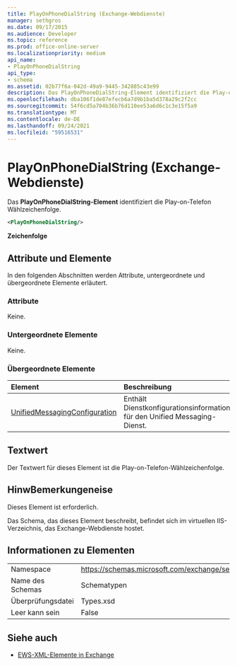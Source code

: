 ```yaml
---
title: PlayOnPhoneDialString (Exchange-Webdienste)
manager: sethgros
ms.date: 09/17/2015
ms.audience: Developer
ms.topic: reference
ms.prod: office-online-server
ms.localizationpriority: medium
api_name:
- PlayOnPhoneDialString
api_type:
- schema
ms.assetid: 02b77f6a-042d-49a9-9445-342885c43e99
description: Das PlayOnPhoneDialString-Element identifiziert die Play-on-Telefon Wählzeichenfolge.
ms.openlocfilehash: dba106f1de87efecb6a7d9b1ba5d378a29c2f2cc
ms.sourcegitcommit: 54f6cd5a704b36b76d110ee53a6d6c1c3e15f5a9
ms.translationtype: MT
ms.contentlocale: de-DE
ms.lasthandoff: 09/24/2021
ms.locfileid: "59516531"
---
```

# <a name="playonphonedialstring-exchange-web-services"></a>PlayOnPhoneDialString (Exchange-Webdienste)

Das **PlayOnPhoneDialString-Element** identifiziert die Play-on-Telefon Wählzeichenfolge. 
  
```XML
<PlayOnPhoneDialString/>
```

 **Zeichenfolge**
## <a name="attributes-and-elements"></a>Attribute und Elemente

In den folgenden Abschnitten werden Attribute, untergeordnete und übergeordnete Elemente erläutert.
  
### <a name="attributes"></a>Attribute

Keine.
  
### <a name="child-elements"></a>Untergeordnete Elemente

Keine.
  
### <a name="parent-elements"></a>Übergeordnete Elemente

|**Element**|**Beschreibung**|
|:-----|:-----|
|[UnifiedMessagingConfiguration](unifiedmessagingconfiguration.md) <br/> |Enthält Dienstkonfigurationsinformationen für den Unified Messaging-Dienst.  <br/> |
   
## <a name="text-value"></a>Textwert

Der Textwert für dieses Element ist die Play-on-Telefon-Wählzeichenfolge.
  
## <a name="remarks"></a>HinwBemerkungeneise

Dieses Element ist erforderlich.
  
Das Schema, das dieses Element beschreibt, befindet sich im virtuellen IIS-Verzeichnis, das Exchange-Webdienste hostet.
  
## <a name="element-information"></a>Informationen zu Elementen

|||
|:-----|:-----|
|Namespace  <br/> |https://schemas.microsoft.com/exchange/services/2006/types  <br/> |
|Name des Schemas  <br/> |Schematypen  <br/> |
|Überprüfungsdatei  <br/> |Types.xsd  <br/> |
|Leer kann sein  <br/> |False  <br/> |
   
## <a name="see-also"></a>Siehe auch



- [EWS-XML-Elemente in Exchange](ews-xml-elements-in-exchange.md)

